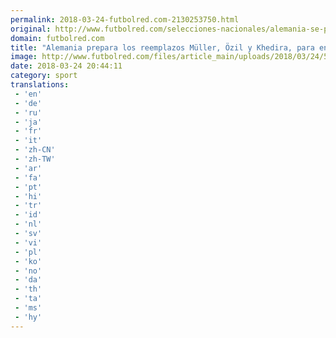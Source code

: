 ```yaml
---
permalink: 2018-03-24-futbolred.com-2130253750.html
original: http://www.futbolred.com/selecciones-nacionales/alemania-se-prepara-para-enfrentar-a-brasil-en-amistoso-rusia-2018-82682
domain: futbolred.com
title: "Alemania prepara los reemplazos Müller, Özil y Khedira, para enfrentar a Brasil"
image: http://www.futbolred.com/files/article_main/uploads/2018/03/24/5ab6b41ec98c9.jpeg
date: 2018-03-24 20:44:11
category: sport
translations: 
 - 'en'
 - 'de'
 - 'ru'
 - 'ja'
 - 'fr'
 - 'it'
 - 'zh-CN'
 - 'zh-TW'
 - 'ar'
 - 'fa'
 - 'pt'
 - 'hi'
 - 'tr'
 - 'id'
 - 'nl'
 - 'sv'
 - 'vi'
 - 'pl'
 - 'ko'
 - 'no'
 - 'da'
 - 'th'
 - 'ta'
 - 'ms'
 - 'hy'
---
```


